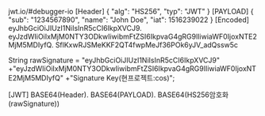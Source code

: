 jwt.io/#debugger-io
[Header]
{
"alg": "HS256",
"typ": "JWT"
}
[PAYLOAD]
{
"sub": "1234567890",
"name": "John Doe",
"iat": 1516239022
}
[Encoded]
eyJhbGciOiJIUzI1NiIsInR5cCI6IkpXVCJ9.
eyJzdWIiOiIxMjM0NTY3ODkwIiwibmFtZSI6IkpvaG4gRG9lIiwiaWF0IjoxNTE2MjM5MDIyfQ.
SflKxwRJSMeKKF2QT4fwpMeJf36POk6yJV_adQssw5c

String rawSignature = "eyJhbGciOiJIUzI1NiIsInR5cCI6IkpXVCJ9"
                    +"eyJzdWIiOiIxMjM0NTY3ODkwIiwibmFtZSI6IkpvaG4gRG9lIiwiaWF0IjoxNTE2MjM5MDIyfQ"
                    +"Signature Key(현프로젝트:cos)";

[JWT]
BASE64(Header).
BASE64(PAYLOAD).
BASE64(HS256암호화(rawSignature))


